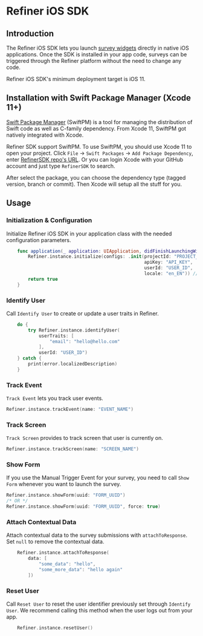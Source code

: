 # Refiner iOS SDK 

## Introduction

The Refiner iOS SDK lets you launch [survey widgets](https://refiner.io/features/survey-widgets/) directly in native iOS applications. Once the SDK is installed in your app code, surveys can be triggered through the Refiner platform without the need to change any code. 

Refiner iOS SDK's minimum deployment target is iOS 11.

## Installation with Swift Package Manager (Xcode 11+)

[Swift Package Manager](https://swift.org/package-manager/) (SwiftPM) is a tool for managing the distribution of Swift code as well as C-family dependency. From Xcode 11, SwiftPM got natively integrated with Xcode.

Refiner SDK support SwiftPM. To use SwiftPM, you should use Xcode 11 to open your project. Click `File` -> `Swift Packages` -> `Add Package Dependency`, enter [RefinerSDK repo's URL](https://github.com/organtis/refiner-ios-sdk.git). Or you can login Xcode with your GitHub account and just type `RefinerSDK` to search.

After select the package, you can choose the dependency type (tagged version, branch or commit). Then Xcode will setup all the stuff for you.

## Usage

### Initialization & Configuration

Initialize Refiner iOS SDK in your application class with the needed configuration parameters. 

```swift
    func application(_ application: UIApplication, didFinishLaunchingWithOptions launchOptions: [UIApplication.LaunchOptionsKey: Any]?) -> Bool {
        Refiner.instance.initialize(configs: .init(projectId: "PROJECT_ID",
                                                   apiKey: "API_KEY",
                                                   userId: "USER_ID",
                                                   locale: "en_EN")) // optional
        return true
    }
```

### Identify User

Call `Identify User` to create or update a user traits in Refiner. 
```swift
    do {
        try Refiner.instance.identifyUser(
            userTraits: [
                "email": "hello@hello.com"
            ],
            userId: "USER_ID")
    } catch {
        print(error.localizedDescription)
    }
```

### Track Event

`Track Event` lets you track user events. 

```swift
Refiner.instance.trackEvent(name: "EVENT_NAME")
```

### Track Screen

`Track Screen` provides to track screen that user is currently on.

```swift
Refiner.instance.trackScreen(name: "SCREEN_NAME")
```

### Show Form

If you use the Manual Trigger Event for your survey, you need to call `Show Form` whenever you want to launch the survey.

```swift
Refiner.instance.showForm(uuid: "FORM_UUID")
/* OR */
Refiner.instance.showForm(uuid: "FORM_UUID", force: true)
```

### Attach Contextual Data

Attach contextual data to the survey submissions with `attachToResponse`. Set `null` to remove the contextual data.

```swift
    Refiner.instance.attachToResponse(
        data: [
            "some_data": "hello",
            "some_more_data": "hello again"
        ])
```

### Reset User

Call `Reset User` to reset the user identifier previously set through `Identify User`. We recommend calling this method when the user logs out from your app.

```swift
    Refiner.instance.resetUser()
```
